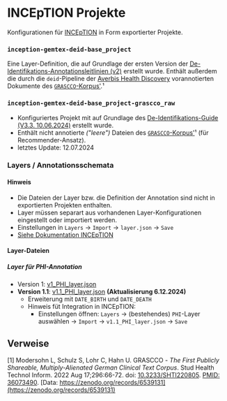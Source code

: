 # INCEpTION Projekte
Konfigurationen für [INCEpTION](https://inception-project.github.io/) in Form exportierter Projekte.

### `inception-gemtex-deid-base_project`
Eine Layer-Definition, die auf Grundlage der ersten Version der
[De-Identifikations-Annotationsleitlinien (v2)](https://confluence.imi.med.fau.de/display/GEM/De-Identifikation) erstellt wurde.
Enthält außerdem die durch die `deid`-Pipeline der
[Averbis Health Discovery](https://averbis.com/health-discovery/) vorannotierten Dokumente des [`GRASCCO`-Korpus'](https://zenodo.org/records/6539131).¹

### `inception-gemtex-deid-base_project-grascco_raw`
* Konfiguriertes Projekt mit auf Grundlage des 
[De-Identifikations-Guide (V3.3. 10.06.2024)](https://confluence.imi.med.fau.de/display/GEM/De-Identifikation) erstellt wurde.
* Enthält nicht annotierte _("leere")_ Dateien des [`GRASCCO`-Korpus'](https://zenodo.org/records/6539131)¹ (für Recommender-Ansatz).
* letztes Update: 12.07.2024

### Layers / Annotationsschemata

#### Hinweis
* Die Dateien der Layer bzw. die Definition der Annotation sind nicht in exportierten Projekten enthalten.
* Layer müssen separart aus vorhandenen Layer-Konfigurationen eingestellt oder importiert werden.
* Einstellungen in `Layers` &rarr; `Import` &rarr; `layer.json` &rarr; `Save`
* [Siehe Dokumentation INCEpTION](https://inception-project.github.io/releases/33.2/docs/user-guide.html#layers_and_features_in_getting_started)

#### Layer-Dateien

##### Layer für PHI-Annotation
* Version 1: [v1_PHI_layer.json](layers/v1_PHI_layer.json)
* **Version 1.1**: [v1.1_PHI_layer.json](layers/v1.1_PHI_layer.json) **(Aktualisierung 6.12.2024)**
  * Erweiterung mit `DATE_BIRTH` und `DATE_DEATH` 
  * Hinweis füt Integration in INCEpTION:
    * Einstellungen öffnen: `Layers` &rarr; (bestehendes) `PHI`-Layer auswählen &rarr; `Import` &rarr; `v1.1_PHI_layer.json` &rarr; `Save`

## Verweise
[1] Modersohn L, Schulz S, Lohr C, Hahn U.
GRASCCO - _The First Publicly Shareable, Multiply-Alienated German Clinical Text Corpus_.
Stud Health Technol Inform. 2022 Aug 17;296:66-72. doi: [10.3233/SHTI220805](https://ebooks.iospress.nl/doi/10.3233/SHTI220805). [PMID: 36073490](https://pubmed.ncbi.nlm.nih.gov/36073490/). [Data: https://zenodo.org/records/6539131](https://zenodo.org/records/6539131)
